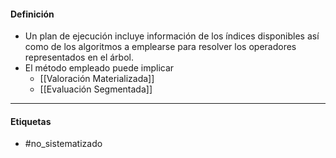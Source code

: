 #### Definición
- Un plan de ejecución incluye información de los índices disponibles así como de los algoritmos a emplearse para resolver los operadores representados en el árbol.
- El método empleado puede implicar
	- [[Valoración Materializada]]
	- [[Evaluación Segmentada]]
***
#### Etiquetas
- #no_sistematizado 